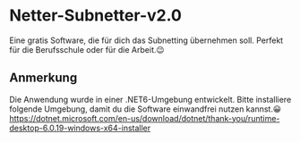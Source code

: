 # Netter-Subnetter-v2.0
Eine gratis Software, die für dich das Subnetting übernehmen soll. Perfekt für die Berufsschule oder für die Arbeit.😉

## Anmerkung
Die Anwendung wurde in einer .NET6-Umgebung entwickelt. Bitte installiere folgende Umgebung, damit du die Software einwandfrei nutzen kannst.😀
https://dotnet.microsoft.com/en-us/download/dotnet/thank-you/runtime-desktop-6.0.19-windows-x64-installer
